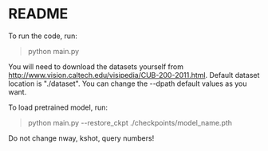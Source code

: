 # README

To run the code, run:

> python main.py 

You will need to download the datasets yourself from http://www.vision.caltech.edu/visipedia/CUB-200-2011.html.
Default dataset location is "./dataset". You can change the --dpath default values as you want.

To load pretrained model, run:
> python main.py --restore_ckpt ./checkpoints/model_name.pth

Do not change nway, kshot, query numbers! 

